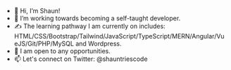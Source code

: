 - 👋 Hi, I’m Shaun!
- 👀 I’m working towards becoming a self-taught developer.
- :writing_hand: The learning pathway I am currently on includes: HTML/CSS/Bootstrap/Tailwind/JavaScript/TypeScript/MERN/Angular/VueJS/Git/PHP/MySQL and Wordpress.
- :ghost: I am open to any opportunities.
- 📫 Let's connect on Twitter: @shauntriescode
